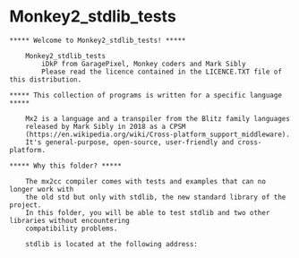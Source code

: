 # Monkey2_stdlib_tests

	***** Welcome to Monkey2_stdlib_tests! *****

		Monkey2_stdlib_tests
			iDkP from GaragePixel, Monkey coders and Mark Sibly
			Please read the licence contained in the LICENCE.TXT file of this distribution.

	***** This collection of programs is written for a specific language *****

		Mx2 is a language and a transpiler from the Blitz family languages 
		released by Mark Sibly in 2018 as a CPSM 
		(https://en.wikipedia.org/wiki/Cross-platform_support_middleware).
		It's general-purpose, open-source, user-friendly and cross-platform.

	***** Why this folder? *****

		The mx2cc compiler comes with tests and examples that can no longer work with 
		the old std but only with stdlib, the new standard library of the project.
		In this folder, you will be able to test stdlib and two other libraries without encountering 
		compatibility problems.

		stdlib is located at the following address: